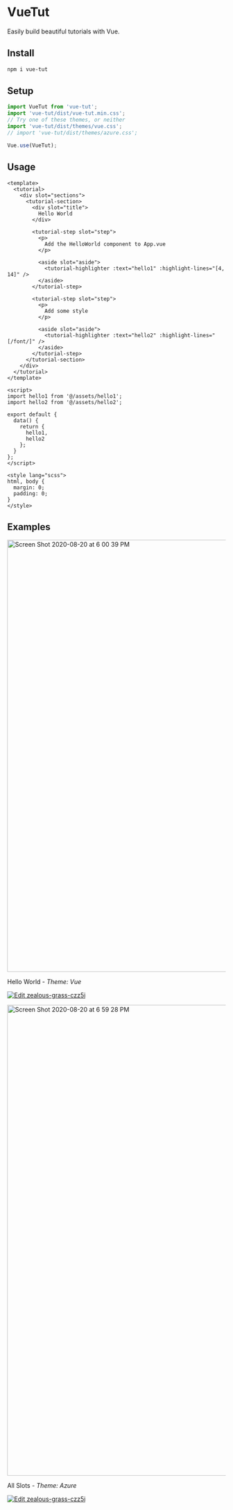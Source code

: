 # VueTut

Easily build beautiful tutorials with Vue.

## Install

```bash
npm i vue-tut
```

## Setup

```js
import VueTut from 'vue-tut';
import 'vue-tut/dist/vue-tut.min.css';
// Try one of these themes, or neither
import 'vue-tut/dist/themes/vue.css';
// import 'vue-tut/dist/themes/azure.css';

Vue.use(VueTut);
```

## Usage

```vue
<template>
  <tutorial>
    <div slot="sections">
      <tutorial-section>
        <div slot="title">
          Hello World
        </div>

        <tutorial-step slot="step">
          <p>
            Add the HelloWorld component to App.vue
          </p>

          <aside slot="aside">
            <tutorial-highlighter :text="hello1" :highlight-lines="[4, 14]" />
          </aside>
        </tutorial-step>

        <tutorial-step slot="step">
          <p>
            Add some style
          </p>

          <aside slot="aside">
            <tutorial-highlighter :text="hello2" :highlight-lines="[/font/]" />
          </aside>
        </tutorial-step>
      </tutorial-section>
    </div>
  </tutorial>
</template>

<script>
import hello1 from '@/assets/hello1';
import hello2 from '@/assets/hello2';

export default {
  data() {
    return {
      hello1,
      hello2
    };
  }
};
</script>

<style lang="scss">
html, body {
  margin: 0;
  padding: 0;
}
</style>
```

## Examples

<a href="https://czz5i.csb.app/" target="_blank"><img width="994" alt="Screen Shot 2020-08-20 at 6 00 39 PM" src="https://user-images.githubusercontent.com/611996/90835167-7b409280-e311-11ea-8e2d-5a685f46ad64.png"></a>

Hello World - _Theme: Vue_

[![Edit zealous-grass-czz5i](https://codesandbox.io/static/img/play-codesandbox.svg)](https://codesandbox.io/s/zealous-grass-czz5i?fontsize=14&hidenavigation=1&theme=light)

<a href="https://g4si3.csb.app/" target="_blank"><img width="1083" alt="Screen Shot 2020-08-20 at 6 59 28 PM" src="https://user-images.githubusercontent.com/611996/90837317-4f281000-e317-11ea-9d7a-d2286ece835c.png"></a>

All Slots - _Theme: Azure_

[![Edit zealous-grass-czz5i](https://codesandbox.io/static/img/play-codesandbox.svg)](https://codesandbox.io/s/determined-robinson-g4si3?fontsize=14&hidenavigation=1&theme=light)


